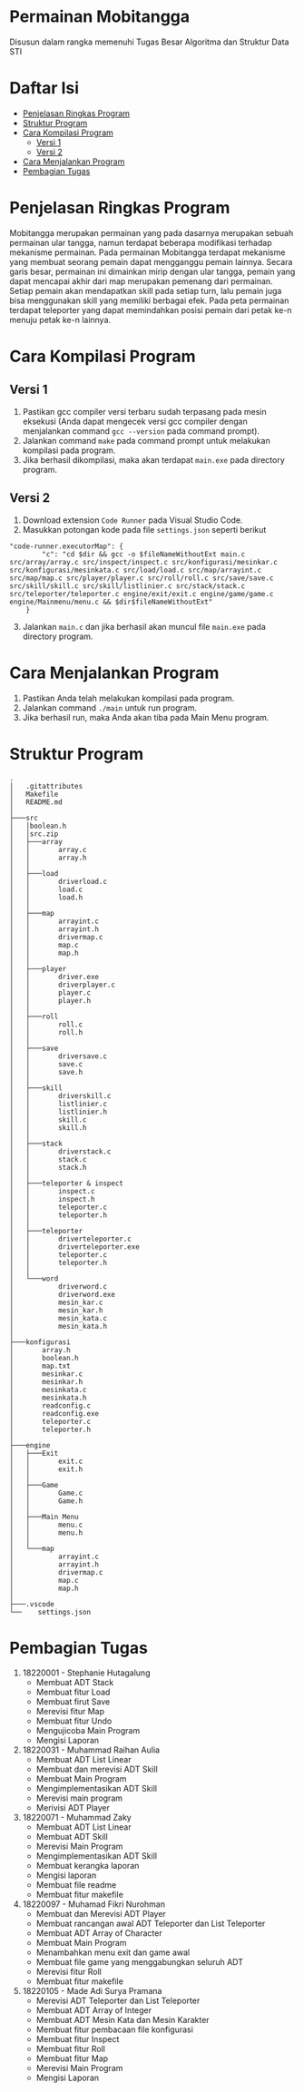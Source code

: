 # Permainan Mobitangga
Disusun dalam rangka memenuhi Tugas Besar Algoritma dan Struktur Data STI
# Daftar Isi
- [Penjelasan Ringkas Program](https://github.com/codfikri/tubesalstrukdat#penjelasan-ringkas-program)
- [Struktur Program](https://github.com/codfikri/tubesalstrukdat#struktur-program)
- [Cara Kompilasi Program](https://github.com/codfikri/tubesalstrukdat#cara-kompilasi-program)
     - [Versi 1](https://github.com/codfikri/tubesalstrukdat/blob/main/README.md#versi-1)
     - [Versi 2](https://github.com/codfikri/tubesalstrukdat/blob/main/README.md#versi-2)
- [Cara Menjalankan Program](https://github.com/codfikri/tubesalstrukdat#cara-menjalankan-program)
- [Pembagian Tugas](https://github.com/codfikri/tubesalstrukdat#pembagian-tugas)
# Penjelasan Ringkas Program
Mobitangga merupakan permainan yang pada dasarnya merupakan sebuah permainan ular tangga, namun terdapat beberapa modifikasi terhadap mekanisme permainan. Pada permainan Mobitangga terdapat mekanisme yang membuat seorang pemain dapat mengganggu pemain lainnya. Secara garis besar, permainan ini dimainkan mirip dengan ular tangga, pemain yang dapat mencapai akhir dari map merupakan pemenang dari permainan. Setiap pemain akan mendapatkan skill pada setiap turn, lalu pemain juga bisa menggunakan skill yang memiliki berbagai efek. Pada peta permainan terdapat teleporter yang dapat memindahkan posisi pemain dari petak ke-n menuju petak ke-n lainnya.
# Cara Kompilasi Program
## Versi 1
1. Pastikan gcc compiler versi terbaru sudah terpasang pada mesin eksekusi (Anda dapat mengecek versi gcc compiler dengan menjalankan command ```gcc --version``` pada command prompt).
2. Jalankan command ```make``` pada command prompt untuk melakukan kompilasi pada program.
3. Jika berhasil dikompilasi, maka akan terdapat ```main.exe``` pada directory program.
## Versi 2
1. Download extension ```Code Runner``` pada Visual Studio Code.
2. Masukkan potongan kode pada file ```settings.json``` seperti berikut</br> 
```
"code-runner.executorMap": {
        "c": "cd $dir && gcc -o $fileNameWithoutExt main.c src/array/array.c src/inspect/inspect.c src/konfigurasi/mesinkar.c src/konfigurasi/mesinkata.c src/load/load.c src/map/arrayint.c src/map/map.c src/player/player.c src/roll/roll.c src/save/save.c src/skill/skill.c src/skill/listlinier.c src/stack/stack.c src/teleporter/teleporter.c engine/exit/exit.c engine/game/game.c engine/Mainmenu/menu.c && $dir$fileNameWithoutExt"
    }
```
3. Jalankan ```main.c``` dan jika berhasil akan muncul file ```main.exe``` pada directory program.
 
# Cara Menjalankan Program
1. Pastikan Anda telah melakukan kompilasi pada program.
2. Jalankan command ```./main``` untuk run program.
3. Jika berhasil run, maka Anda akan tiba pada Main Menu program.
# Struktur Program
```
.
│   .gitattributes
│   Makefile 
│   README.md 
│   
├───src 
│   │boolean.h 
│   │src.zip 
│   ├───array 
│   │       array.c 
│   │       array.h 
│   │ 
│   ├───load 
│   │       driverload.c 
│   │       load.c 
│   │       load.h 
│   │        
│   ├───map 
│   │       arrayint.c 
│   │       arrayint.h 
│   │       drivermap.c 
│   │       map.c 
│   │       map.h 
│   │        
│   ├───player 
│   │       driver.exe 
│   │       driverplayer.c 
│   │       player.c 
│   │       player.h 
│   │        
│   ├───roll 
│   │       roll.c 
│   │       roll.h 
│   │        
│   ├───save 
│   │       driversave.c
│   │       save.c 
│   │       save.h 
│   │             
│   ├───skill 
│   │       driverskill.c 
│   │       listlinier.c 
│   │       listlinier.h 
│   │       skill.c 
│   │       skill.h 
│   │        
│   ├───stack 
│   │       driverstack.c 
│   │       stack.c
│   │       stack.h
│   │        
│   ├───teleporter & inspect 
│   │       inspect.c 
│   │       inspect.h 
│   │       teleporter.c 
│   │       teleporter.h 
│   │        
│   ├───teleporter 
│   │       driverteleporter.c 
│   │       driverteleporter.exe
│   │       teleporter.c 
│   │       teleporter.h 
│   │        
│   └───word 
│           driverword.c 
│           driverword.exe 
│           mesin_kar.c 
│           mesin_kar.h 
│           mesin_kata.c 
│           mesin_kata.h 
│            
├───konfigurasi 
│       array.h 
│       boolean.h
│       map.txt 
│       mesinkar.c
│       mesinkar.h 
│       mesinkata.c 
│       mesinkata.h 
│       readconfig.c 
│       readconfig.exe 
│       teleporter.c 
│       teleporter.h 
│
├───engine 
│   ├───Exit
│   │       exit.c
│   │       exit.h 
│   │        
│   ├───Game 
│   │       Game.c
│   │       Game.h 
│   │ 
│   ├───Main Menu 
│   │       menu.c 
│   │       menu.h 
│   │        
│   └───map 
│           arrayint.c 
│           arrayint.h 
│           drivermap.c 
│           map.c 
│           map.h 
│        
├───.vscode 
└──    settings.json
```
# Pembagian Tugas
1. 18220001 - Stephanie Hutagalung
     - Membuat ADT Stack
     - Membuat fitur Load
     - Membuat firut Save
     - Merevisi fitur Map
     - Membuat fitur Undo
     - Mengujicoba Main Program
     - Mengisi Laporan
2. 18220031 - Muhammad Raihan Aulia
     - Membuat ADT List Linear
     - Membuat dan merevisi ADT Skill
     - Membuat Main Program
     - Mengimplementasikan ADT Skill
     - Merevisi main program
     - Merivisi ADT Player
3. 18220071 - Muhammad Zaky
     - Membuat ADT List Linear
     - Membuat ADT Skill
     - Merevisi Main Program
     - Mengimplementasikan ADT Skill
     - Membuat kerangka laporan
     - Mengisi laporan
     - Membuat file readme
     - Membuat fitur makefile
4. 18220097 - Muhamad Fikri Nurohman
     - Membuat dan Merevisi ADT Player
     - Membuat rancangan awal ADT Teleporter dan List Teleporter
     - Membuat ADT Array of Character
     - Membuat Main Program
     - Menambahkan menu exit dan game awal
     - Membuat file game yang menggabungkan seluruh ADT
     - Merevisi fitur Roll
     - Membuat fitur makefile
5. 18220105 - Made Adi Surya Pramana
     - Merevisi ADT Teleporter dan List Teleporter
     - Membuat ADT Array of Integer
     - Membuat ADT Mesin Kata dan Mesin Karakter
     - Membuat fitur pembacaan file konfigurasi
     - Membuat fitur Inspect
     - Membuat fitur Roll
     - Membuat fitur Map
     - Merevisi Main Program
     - Mengisi Laporan
